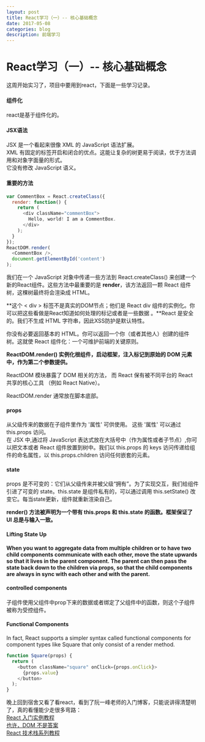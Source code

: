 ```yaml
---
layout: post
title: React学习（一）-- 核心基础概念
date: 2017-05-08
categories: blog
description: 前端学习
---
```


# React学习（一）-- 核心基础概念         
这周开始实习了，项目中要用到react，下面是一些学习记录。       

#### 组件化         
react是基于组件化的。         

#### JSX语法         
JSX 是一个看起来很像 XML 的 JavaScript 语法扩展。         
XML 有固定的标签开启和闭合的优点。这能让复杂的树更易于阅读，优于方法调用和对象字面量的形式。         
它没有修改 JavaScript 语义。         

#### 重要的方法         

``` javascript
var CommentBox = React.createClass({
  render: function() {
    return (
      <div className="commentBox">
        Hello, world! I am a CommentBox.
      </div>
    );
  }
});
ReactDOM.render(
  <CommentBox />,
  document.getElementById('content')
);
```

我们在一个 JavaScript 对象中传递一些方法到 React.createClass() 来创建一个新的React组件。这些方法中最重要的是 **render**，该方法返回一颗 React 组件树，这棵树最终将会渲染成 HTML。         

**这个 < div > 标签不是真实的DOM节点；他们是 React div 组件的实例化。你可以把这些看做是React知道如何处理的标记或者是一些数据 。**React 是安全的。我们不生成 HTML 字符串，因此XSS防护是默认特性。         

你没有必要返回基本的 HTML。你可以返回一个你（或者其他人）创建的组件树。这就使 React 组件化：一个可维护前端的关键原则。         

**ReactDOM.render() 实例化根组件，启动框架，注入标记到原始的 DOM 元素中，作为第二个参数提供。**         

ReactDOM 模块暴露了 DOM 相关的方法， 而 React 保有被不同平台的 React 共享的核心工具 （例如 React Native）。         

 ReactDOM.render 通常放在脚本底部。         

#### props         
从父级传来的数据在子组件里作为 '属性' 可供使用。 这些 '属性' 可以通过 this.props 访问。         
在 JSX 中,通过将 JavaScript 表达式放在大括号中（作为属性或者子节点）,你可以把文本或者 React 组件放置到树中。我们以 this.props 的 keys 访问传递给组件的命名属性，以 this.props.children 访问任何嵌套的元素。         

#### state         
props 是不可变的：它们从父级传来并被父级“拥有”。为了实现交互，我们给组件引进了可变的 state。this.state 是组件私有的，可以通过调用 this.setState() 改变它。每当state更新，组件就重新渲染自己。         

**render() 方法被声明为一个带有 this.props 和 this.state 的函数。框架保证了 UI 总是与输入一致。**         

#### Lifting State Up         
**When you want to aggregate data from multiple children or to have two child components communicate with each other, move the state upwards so that it lives in the parent component. The parent can then pass the state back down to the children via props, so that the child components are always in sync with each other and with the parent.**         

#### controlled components         
子组件使用父组件中prop下来的数据或者绑定了父组件中的函数，则这个子组件被称为受控组件。         

#### Functional Components         
In fact, React supports a simpler syntax called functional components for component types like Square that only consist of a render method.          

``` javascript
function Square(props) {
  return (
    <button className="square" onClick={props.onClick}>
      {props.value}
    </button>
  );
}
```

晚上回到宿舍又看了看react，看到了阮一峰老师的入门博客，只能说讲得清楚明了，真的看懂能少走很多弯路：    
[React 入门实例教程](http://www.ruanyifeng.com/blog/2015/03/react.html)     
[也许，DOM 不是答案](http://www.ruanyifeng.com/blog/2015/02/future-of-dom.html)      
[React 技术栈系列教程](http://www.ruanyifeng.com/blog/2016/09/react-technology-stack.html)      